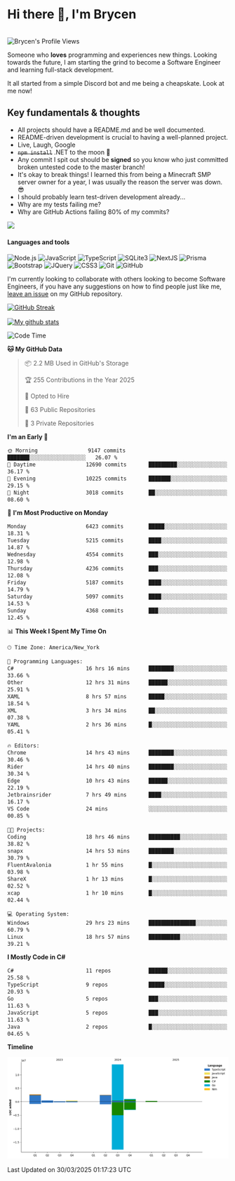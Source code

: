 # Hi there 👋, I'm Brycen

<br>
<img src="https://komarev.com/ghpvc/?username=BrycensRanch" alt="Brycen's Profile Views" />

Someone who **loves** programming and experiences new things. Looking towards the future, I am starting the grind to become a Software Engineer and learning full-stack development.

It all started from a simple Discord bot and me being a cheapskate. Look at me now!

## Key fundamentals & thoughts

- All projects should have a README.md and be well documented.
- README-driven development is crucial to having a well-planned project.
- Live, Laugh, Google
- ~~`npm install`~~ .NET to the moon 🚀
- Any commit I spit out should be **signed** so you know who just committed broken untested code to the master branch!
- It's okay to break things! I learned this from being a Minecraft SMP server owner for a year, I was usually the reason the server was down. 😎
- I should probably learn test-driven development already...
- Why are my tests failing me?
- Why are GitHub Actions failing 80% of my commits? 

<img src="https://res.cloudinary.com/practicaldev/image/fetch/s--OoBLh7-Q--/c_limit%2Cf_auto%2Cfl_progressive%2Cq_auto%2Cw_880/https://cdn-images-1.medium.com/max/1614/1%2A8BlqJ8lNVZzuRjAg1mZ50w.png" height="400"/>

<h4>Languages and tools</h4>
<p>
  <img src="https://img.shields.io/badge/node.js%20-%2343853D.svg?&style=for-the-badge&logo=node.js&logoColor=white" alt="Node.js" />
  <img src="https://img.shields.io/badge/javascript%20-%23323330.svg?&style=for-the-badge&logo=javascript&logoColor=%23F7DF1E" alt="JavaScript" />
  <img src="https://img.shields.io/badge/typescript%20-%23323330.svg?&style=for-the-badge&logo=typescript&logoColor=#3467eb" alt="TypeScript" />
  <img src="https://img.shields.io/badge/sqlite3%20-%23323330.svg?&style=for-the-badge&logo=sqlite&logoColor=#3467eb" alt="SQLite3" />
  <img src="https://img.shields.io/badge/Next.JS%20-%23323330.svg?&style=for-the-badge&logo=next.js&logoColor=#3467eb" alt="NextJS" />
  <img src="https://img.shields.io/badge/Prisma%20-%23323330.svg?&style=for-the-badge&logo=prisma&logoColor=#3467eb" alt="Prisma" />
  <img src="https://img.shields.io/badge/bootstrap%20-%23323330.svg?&style=for-the-badge&logo=bootstrap" alt="Bootstrap" />
  <img src="https://img.shields.io/badge/jquery%20-%23323330.svg?&style=for-the-badge&logo=jquery" alt="JQuery" />
  <img src="https://img.shields.io/badge/css3%20-%23323330.svg?&style=for-the-badge&logo=css3" alt="CSS3" />
  <img src="https://img.shields.io/badge/git%20-%23323330.svg?&style=for-the-badge&logo=git" alt="Git" />
  <img src="https://img.shields.io/badge/github%20-%23323330.svg?&style=for-the-badge&logo=github" alt="GitHub" />
</p>

 I'm currently looking to collaborate with others looking to become Software Engineers, if you have any suggestions on how to find people just like me, [leave an issue](https://github.com/BrycensRanch/BrycensRanch/issues/new) on my GitHub repository.
 
 <p><a href="https://git.io/streak-stats"><img src=https://github-readme-streak-stats-eight.vercel.app?refreshcache12&user=BrycensRanch&amp;theme=dark&amp;hide_border=true&fire=EB5454&amp;ring=0CEB19" alt="GitHub Streak"></a></p>

<a href="https://github.com/anuraghazra/github-readme-stats">
  <img align="center" src="https://github-readme-stats.anuraghazra1.vercel.app/api?username=BrycensRanch&show_icons=true&line_height=27&include_all_commits=true" alt="My github stats" />
</a>

<!--START_SECTION:waka-->
![Code Time](http://img.shields.io/badge/Code%20Time-1%2C819%20hrs%2052%20mins-blue)

**🐱 My GitHub Data** 

> 📦 2.2 MB Used in GitHub's Storage 
 > 
> 🏆 255 Contributions in the Year 2025
 > 
> 💼 Opted to Hire
 > 
> 📜 63 Public Repositories 
 > 
> 🔑 3 Private Repositories 
 > 
**I'm an Early 🐤** 

```text
🌞 Morning                9147 commits        ███████░░░░░░░░░░░░░░░░░░   26.07 % 
🌆 Daytime                12690 commits       █████████░░░░░░░░░░░░░░░░   36.17 % 
🌃 Evening                10225 commits       ███████░░░░░░░░░░░░░░░░░░   29.15 % 
🌙 Night                  3018 commits        ██░░░░░░░░░░░░░░░░░░░░░░░   08.60 % 
```
📅 **I'm Most Productive on Monday** 

```text
Monday                   6423 commits        █████░░░░░░░░░░░░░░░░░░░░   18.31 % 
Tuesday                  5215 commits        ████░░░░░░░░░░░░░░░░░░░░░   14.87 % 
Wednesday                4554 commits        ███░░░░░░░░░░░░░░░░░░░░░░   12.98 % 
Thursday                 4236 commits        ███░░░░░░░░░░░░░░░░░░░░░░   12.08 % 
Friday                   5187 commits        ████░░░░░░░░░░░░░░░░░░░░░   14.79 % 
Saturday                 5097 commits        ████░░░░░░░░░░░░░░░░░░░░░   14.53 % 
Sunday                   4368 commits        ███░░░░░░░░░░░░░░░░░░░░░░   12.45 % 
```


📊 **This Week I Spent My Time On** 

```text
🕑︎ Time Zone: America/New_York

💬 Programming Languages: 
C#                       16 hrs 16 mins      ████████░░░░░░░░░░░░░░░░░   33.66 % 
Other                    12 hrs 31 mins      ██████░░░░░░░░░░░░░░░░░░░   25.91 % 
XAML                     8 hrs 57 mins       █████░░░░░░░░░░░░░░░░░░░░   18.54 % 
XML                      3 hrs 34 mins       ██░░░░░░░░░░░░░░░░░░░░░░░   07.38 % 
YAML                     2 hrs 36 mins       █░░░░░░░░░░░░░░░░░░░░░░░░   05.41 % 

🔥 Editors: 
Chrome                   14 hrs 43 mins      ████████░░░░░░░░░░░░░░░░░   30.46 % 
Rider                    14 hrs 40 mins      ████████░░░░░░░░░░░░░░░░░   30.34 % 
Edge                     10 hrs 43 mins      ██████░░░░░░░░░░░░░░░░░░░   22.19 % 
Jetbrainsrider           7 hrs 49 mins       ████░░░░░░░░░░░░░░░░░░░░░   16.17 % 
VS Code                  24 mins             ░░░░░░░░░░░░░░░░░░░░░░░░░   00.85 % 

🐱‍💻 Projects: 
Coding                   18 hrs 46 mins      ██████████░░░░░░░░░░░░░░░   38.82 % 
snapx                    14 hrs 53 mins      ████████░░░░░░░░░░░░░░░░░   30.79 % 
FluentAvalonia           1 hr 55 mins        █░░░░░░░░░░░░░░░░░░░░░░░░   03.98 % 
ShareX                   1 hr 13 mins        █░░░░░░░░░░░░░░░░░░░░░░░░   02.52 % 
xcap                     1 hr 10 mins        █░░░░░░░░░░░░░░░░░░░░░░░░   02.44 % 

💻 Operating System: 
Windows                  29 hrs 23 mins      ███████████████░░░░░░░░░░   60.79 % 
Linux                    18 hrs 57 mins      ██████████░░░░░░░░░░░░░░░   39.21 % 
```

**I Mostly Code in C#** 

```text
C#                       11 repos            ██████░░░░░░░░░░░░░░░░░░░   25.58 % 
TypeScript               9 repos             █████░░░░░░░░░░░░░░░░░░░░   20.93 % 
Go                       5 repos             ███░░░░░░░░░░░░░░░░░░░░░░   11.63 % 
JavaScript               5 repos             ███░░░░░░░░░░░░░░░░░░░░░░   11.63 % 
Java                     2 repos             █░░░░░░░░░░░░░░░░░░░░░░░░   04.65 % 
```



**Timeline**

![Lines of Code chart](https://raw.githubusercontent.com/BrycensRanch/BrycensRanch/main/assets/bar_graph.png)


 Last Updated on 30/03/2025 01:17:23 UTC
<!--END_SECTION:waka-->

<!--
**BrycensRanch/BrycensRanch** is a ✨ _special_ ✨ repository because its `README.md` (this file) appears on your GitHub profile.

Here are some ideas to get you started:

- 🔭 I’m currently working on ...
- 🌱 I’m currently learning ...
- 👯 I’m looking to collaborate on ...
- 🤔 I’m looking for help with ...
- 💬 Ask me about ...
- 📫 How to reach me: ...
- 😄 Pronouns: ...
- ⚡ Fun fact: ...
-->
